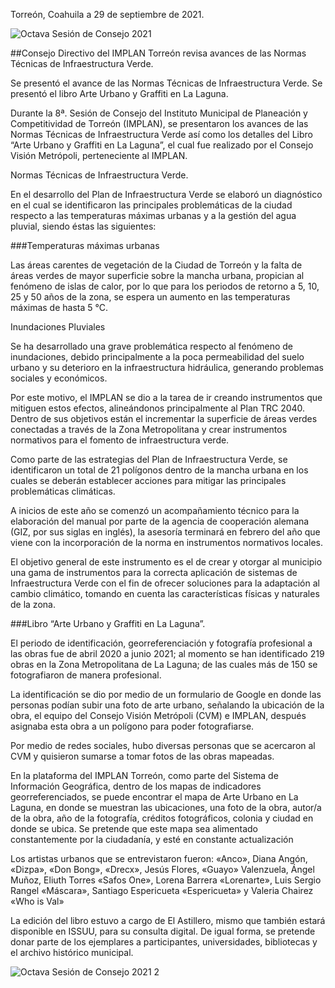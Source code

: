 
Torreón, Coahuila a 29 de septiembre de 2021.

<img class="img-responsive" src="2021-09-29-octava-sesion-consejo/ima01.jpg" alt="Octava Sesión de Consejo 2021">

##Consejo Directivo del IMPLAN Torreón revisa avances de las Normas Técnicas de Infraestructura Verde.

Se presentó el avance de las Normas Técnicas de Infraestructura Verde.
Se presentó el libro Arte Urbano y Graffiti en La Laguna.

Durante la 8ª. Sesión de Consejo del Instituto Municipal de Planeación y Competitividad de Torreón (IMPLAN), se presentaron los avances de las Normas Técnicas de Infraestructura Verde así como los detalles del Libro “Arte Urbano y Graffiti en La Laguna”, el cual fue realizado por el Consejo Visión Metrópoli, perteneciente al IMPLAN.

Normas Técnicas de Infraestructura Verde.

En el desarrollo del Plan de Infraestructura Verde se elaboró un diagnóstico en el cual se identificaron las principales problemáticas de la ciudad respecto a las temperaturas máximas urbanas y a la gestión del agua pluvial, siendo éstas las siguientes:

###Temperaturas máximas urbanas

Las áreas carentes de vegetación de la Ciudad de Torreón y la falta de áreas verdes de mayor superficie sobre la mancha urbana, propician al fenómeno de islas de calor, por lo que para los periodos de retorno a 5, 10, 25 y 50 años de la zona, se espera un aumento en las temperaturas máximas de hasta 5 °C.

Inundaciones Pluviales

Se ha desarrollado una grave problemática respecto al fenómeno de inundaciones, debido principalmente a la poca permeabilidad del suelo urbano y su deterioro en la infraestructura hidráulica, generando problemas sociales y económicos.

Por este motivo, el IMPLAN se dio a la tarea de ir creando instrumentos que mitiguen estos efectos, alineándonos principalmente al Plan TRC 2040. Dentro de sus objetivos están el incrementar la superficie de áreas verdes conectadas a través de la Zona Metropolitana y crear instrumentos normativos para el fomento de infraestructura verde.

Como parte de las estrategias del Plan de Infraestructura Verde, se identificaron un total de 21 polígonos dentro de la mancha urbana en los cuales se deberán establecer acciones para mitigar las principales problemáticas climáticas.

A inicios de este año se comenzó un acompañamiento técnico para la elaboración del manual por parte de la agencia de cooperación alemana (GIZ, por sus siglas en inglés), la asesoría terminará en febrero del año que viene con la incorporación de la norma en instrumentos normativos locales.

El objetivo general de este instrumento es el de crear y otorgar al municipio una gama de instrumentos para la correcta aplicación de sistemas de Infraestructura Verde con el fin de ofrecer soluciones para la adaptación al cambio climático, tomando en cuenta las características físicas y naturales de la zona.

###Libro “Arte Urbano y Graffiti en La Laguna”.

El periodo de identificación, georreferenciación y fotografía profesional a las obras fue de abril 2020 a junio 2021; al momento se han identificado 219 obras en la Zona Metropolitana de La Laguna; de las cuales más de 150 se fotografiaron de manera profesional.

La identificación se dio por medio de un formulario de Google en donde las personas podían subir una foto de arte urbano, señalando la ubicación de la obra, el equipo del Consejo Visión Metrópoli (CVM) e IMPLAN, después asignaba esta obra a un polígono para poder fotografiarse. 

Por medio de redes sociales, hubo diversas personas que se acercaron al CVM y quisieron sumarse a tomar fotos de las obras mapeadas.

En la plataforma del IMPLAN Torreón, como parte del Sistema de Información Geográfica, dentro de los mapas de indicadores georreferenciados, se puede encontrar el mapa de Arte Urbano en La Laguna, en donde se muestran las ubicaciones, una foto de la obra, autor/a de la obra, año de la fotografía, créditos fotográficos, colonia y ciudad en donde se ubica. Se pretende que este mapa sea alimentado constantemente por la ciudadanía, y esté en constante actualización

Los artistas urbanos que se entrevistaron fueron: «Anco», Diana Angón, «Dizpa», «Don Bong», «Drecx», Jesús Flores, «Guayo» Valenzuela, Ángel Muñoz, Eliuth Torres «Safos One», Lorena Barrera «Lorenarte», Luis Sergio Rangel «Máscara», Santiago Espericueta «Espericueta» y Valeria Chairez «Who is Val»

La edición del libro estuvo a cargo de El Astillero, mismo que también estará disponible en ISSUU, para su consulta digital. De igual forma, se pretende donar parte de los ejemplares a participantes, universidades, bibliotecas y el archivo histórico municipal.

<img class="img-responsive" src="2021-09-29-octava-sesion-consejo/ima02.jpg" alt="Octava Sesión de Consejo 2021 2">
